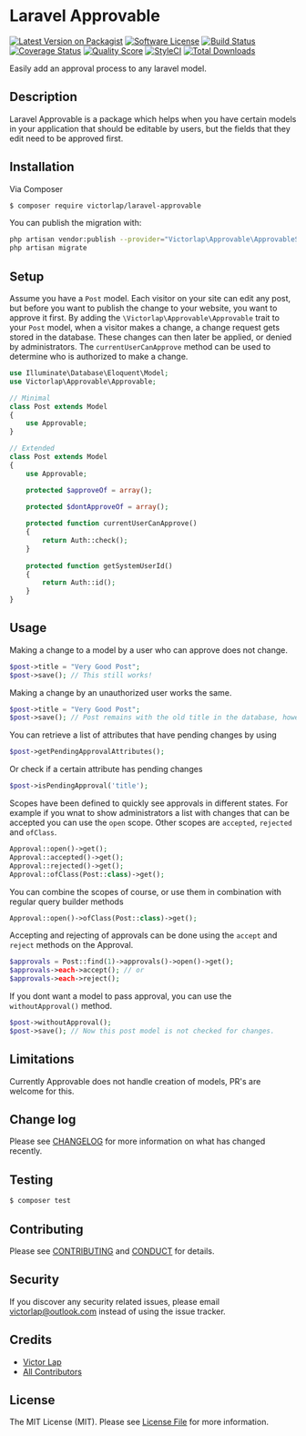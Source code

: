 # Laravel Approvable

[![Latest Version on Packagist][ico-version]][link-packagist]
[![Software License][ico-license]](LICENSE.md)
[![Build Status][ico-travis]][link-travis]
[![Coverage Status][ico-scrutinizer]][link-scrutinizer]
[![Quality Score][ico-code-quality]][link-code-quality]
[![StyleCI](https://styleci.io/repos/80375034/shield?branch=master)](https://styleci.io/repos/80375034)
[![Total Downloads][ico-downloads]][link-downloads]

Easily add an approval process to any laravel model.

## Description

Laravel Approvable is a package which helps when you have certain models in your application that should be editable by users, but the fields that they edit need to be approved first.

## Installation

Via Composer

``` bash
$ composer require victorlap/laravel-approvable
```

You can publish the migration with:
```bash
php artisan vendor:publish --provider="Victorlap\Approvable\ApprovableServiceProvider" --tag="migrations"
php artisan migrate
```

## Setup
Assume you have a `Post` model. Each visitor on your site can edit any post, but before you want to publish the change to your website, you want to approve it first. By adding the `\Victorlap\Approvable\Approvable` trait to your `Post` model, when a visitor makes a change, a change request gets stored in the database. These changes can then later be applied, or denied by administrators. The  `currentUserCanApprove` method can be used to determine who is authorized to make a change.

```php
use Illuminate\Database\Eloquent\Model;
use Victorlap\Approvable\Approvable;

// Minimal
class Post extends Model
{
    use Approvable;   
}

// Extended
class Post extends Model
{
    use Approvable;

    protected $approveOf = array();

    protected $dontApproveOf = array();
    
    protected function currentUserCanApprove()
    {
        return Auth::check();
    }
    
    protected function getSystemUserId()
    {
        return Auth::id();
    }
}
```

## Usage
Making a change to a model by a user who can approve does not change.
```php
$post->title = "Very Good Post";
$post->save(); // This still works!
```

Making a change by an unauthorized user works the same.
```php
$post->title = "Very Good Post";
$post->save(); // Post remains with the old title in the database, however a change request is now also present.
```

You can retrieve a list of attributes that have pending changes by using
```php
$post->getPendingApprovalAttributes();
```

Or check if a certain attribute has pending changes
```php
$post->isPendingApproval('title');
```

Scopes have been defined to quickly see approvals in different states. For example if you wnat to show administrators a list with changes that can be accepted you can use the `open` scope. Other scopes are `accepted`, `rejected` and `ofClass`.
```php
Approval::open()->get();
Approval::accepted()->get();
Approval::rejected()->get();
Approval::ofClass(Post::class)->get();
```

You can combine the scopes of course, or use them in combination with regular query builder methods
```php
Approval::open()->ofClass(Post::class)->get();
```

Accepting and rejecting of approvals can be done using the `accept` and `reject` methods on the Approval.
```php
$approvals = Post::find(1)->approvals()->open()->get();
$approvals->each->accept(); // or
$approvals->each->reject();
```

If you dont want a model to pass approval, you can use the `withoutApproval()` method.
```php
$post->withoutApproval();
$post->save(); // Now this post model is not checked for changes.
```

## Limitations
Currently Approvable does not handle creation of models, PR's are welcome for this.

## Change log

Please see [CHANGELOG](CHANGELOG.md) for more information on what has changed recently.

## Testing

``` bash
$ composer test
```

## Contributing

Please see [CONTRIBUTING](CONTRIBUTING.md) and [CONDUCT](CONDUCT.md) for details.

## Security

If you discover any security related issues, please email victorlap@outlook.com instead of using the issue tracker.

## Credits

- [Victor Lap][link-author]
- [All Contributors][link-contributors]

## License

The MIT License (MIT). Please see [License File](LICENSE.md) for more information.

[ico-version]: https://img.shields.io/packagist/v/victorlap/laravel-approvable.svg?style=flat-square
[ico-license]: https://img.shields.io/badge/license-MIT-brightgreen.svg?style=flat-square
[ico-travis]: https://img.shields.io/travis/victorlap/laravel-approvable/master.svg?style=flat-square
[ico-scrutinizer]: https://img.shields.io/scrutinizer/coverage/g/victorlap/laravel-approvable.svg?style=flat-square
[ico-code-quality]: https://img.shields.io/scrutinizer/g/victorlap/laravel-approvable.svg?style=flat-square
[ico-downloads]: https://img.shields.io/packagist/dt/victorlap/laravel-approvable.svg?style=flat-square

[link-packagist]: https://packagist.org/packages/victorlap/laravel-approvable
[link-travis]: https://travis-ci.org/victorlap/laravel-approvable
[link-scrutinizer]: https://scrutinizer-ci.com/g/victorlap/laravel-approvable/code-structure
[link-code-quality]: https://scrutinizer-ci.com/g/victorlap/laravel-approvable
[link-downloads]: https://packagist.org/packages/victorlap/laravel-approvable
[link-author]: https://github.com/victorlap
[link-contributors]: ../../contributors

